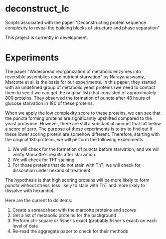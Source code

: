 # deconstruct_lc
Scripts associated with the paper "Deconstructing protein sequence complexity to reveal the building blocks of structure and phase separation"

This project is currently in development.

# Experiments

The paper "Widespread reorganization of metabolic enzymes into reversible assemblies upon nutrient starvation" by Narayanaswamy, Marcotte et al. is the basis for our experiments. In this paper, they started with an undefined group of metabolic yeast proteins (we need to contact them to see if we can get the original list) that consisted of approximately 800 proteins. They observed the formation of puncta after 48 hours of glucose starvation in 180 of these proteins. 

When we apply the low complexity score to these proteins, we can see that the puncta forming proteins are significantly upshifted compared to the yeast proteome. However, there are still a substantial amount that fall below a score of zero. The purpose of these experiments is to try to find out if these lower scoring protein are somehow different. Therefore, starting with the original 180 proteins, we will perform the following experiments.

1. We will check for the formation of puncta before starvation, and we will verify Marcotte's results after starvation.
2. We will check for ThT staining
3. For those proteins that do not stain with ThT, we will check for dissolution under hexandiol treatment

The hypothesis is that high scoring proteins will be more likely to form puncta without stress, less likely to stain with ThT and more likely to dissolve with hexandiol.

Here are the current to do items:
1. Create a spreadsheet with the marcotte proteins and scores
2. Get a list of metabolic proteins for the background
3. Perform chi-square or fisher's exact (probably fisher's exact) on each level of data
4. Re-read the aggregate paper to check for their methods
